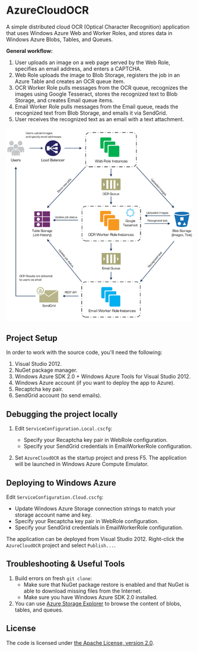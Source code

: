 # AzureCloudOCR

A simple distributed cloud OCR (Optical Character Recognition) application that uses
Windows Azure Web and Worker Roles, and stores data in Windows Azure Blobs, Tables, and Queues.

__General workflow:__

1. User uploads an image on a web page served by the Web Role, specifies an email address, and enters a CAPTCHA.
2. Web Role uploads the image to Blob Storage, registers the job in an Azure Table and creates an OCR queue item.
3. OCR Worker Role pulls messages from the OCR queue, recognizes the images using Google Tesseract, stores the recognized text to Blob Storage, and creates Email queue items.
4. Email Worker Role pulls messages from the Email queue, reads the recognized text from Blob Storage, and emails it via SendGrid.
5. User receives the recognized text as an email with a text attachment.

![Architecture](/assets/architecture-small.png)

## Project Setup

In order to work with the source code, you'll need the following:

1. Visual Studio 2012.
2. NuGet package manager.
3. Windows Azure SDK 2.0 + Windows Azure Tools for Visual Studio 2012.
4. Windows Azure account (if you want to deploy the app to Azure).
5. Recaptcha key pair.
6. SendGrid account (to send emails).

## Debugging the project locally

1. Edit `ServiceConfiguration.Local.cscfg`:
   * Specify your Recaptcha key pair in WebRole configuration.
   * Specify your SendGrid credentials in EmailWorkerRole configuration.

2. Set `AzureCloudOCR` as the startup project and press F5. The application will be launched in Windows Azure Compute Emulator.

## Deploying to Windows Azure

Edit `ServiceConfiguration.Cloud.cscfg`:
   * Update Windows Azure Storage connection strings to match your storage account name and key.
   * Specify your Recaptcha key pair in WebRole configuration.
   * Specify your SendGrid credentials in EmailWorkerRole configuration.

The application can be deployed from Visual Studio 2012. Right-click the `AzureCloudOCR` project and select `Publish...`.

## Troubleshooting & Useful Tools

1. Build errors on fresh `git clone`:
   * Make sure that NuGet package restore is enabled and that NuGet is able to download missing files from the Internet.
   * Make sure you have Windows Azure SDK 2.0 installed.
2. You can use [Azure Storage Explorer](http://azurestorageexplorer.codeplex.com/) to browse the content of blobs, tables, and queues.

## License

The code is licensed under [the Apache License, version 2.0](http://www.apache.org/licenses/LICENSE-2.0).
